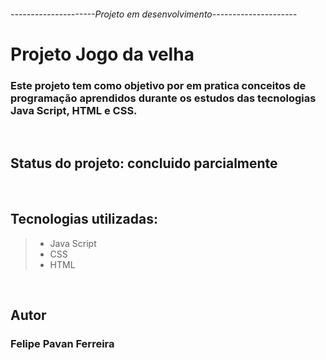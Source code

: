<h6>---------------------Projeto em desenvolvimento---------------------</h6>

# Projeto Jogo da velha

### Este projeto tem como objetivo por em pratica conceitos de programação aprendidos durante os estudos das tecnologias Java Script, HTML e CSS.

<br>

## Status do projeto: concluido parcialmente

<br>

## Tecnologias utilizadas:
>- Java Script
>- CSS
>- HTML

<br>

## Autor
### Felipe Pavan Ferreira
